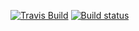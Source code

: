 [![Travis Build](https://travis-ci.org/piderman314/granola_test.svg?branch=master)](https://travis-ci.org/piderman314/granola_test)
[![Build status](https://ci.appveyor.com/api/projects/status/w1l1wpsiacjv660q?svg=true)](https://ci.appveyor.com/project/piderman314/granola-test)
